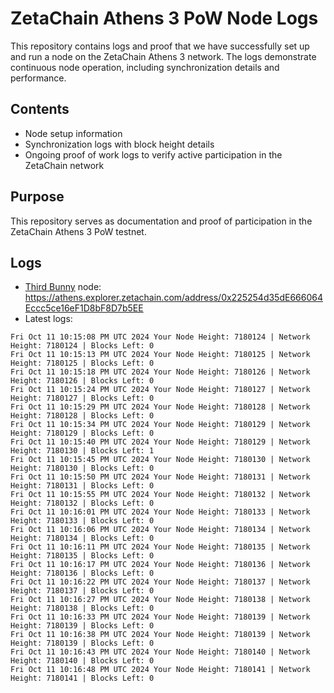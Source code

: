 # ZetaChain Athens 3 PoW Node Logs
This repository contains logs and proof that we have successfully set up and run a node on the ZetaChain Athens 3 network. The logs demonstrate continuous node operation, including synchronization details and performance.

## Contents
- Node setup information
- Synchronization logs with block height details
- Ongoing proof of work logs to verify active participation in the ZetaChain network

## Purpose
This repository serves as documentation and proof of participation in the ZetaChain Athens 3 PoW testnet.

## Logs

- [Third Bunny](https://thirdbunny.xyz/) node: https://athens.explorer.zetachain.com/address/0x225254d35dE666064Eccc5ce16eF1D8bF8D7b5EE
- Latest logs:
```
Fri Oct 11 10:15:08 PM UTC 2024 Your Node Height: 7180124 | Network Height: 7180124 | Blocks Left: 0
Fri Oct 11 10:15:13 PM UTC 2024 Your Node Height: 7180125 | Network Height: 7180125 | Blocks Left: 0
Fri Oct 11 10:15:18 PM UTC 2024 Your Node Height: 7180126 | Network Height: 7180126 | Blocks Left: 0
Fri Oct 11 10:15:24 PM UTC 2024 Your Node Height: 7180127 | Network Height: 7180127 | Blocks Left: 0
Fri Oct 11 10:15:29 PM UTC 2024 Your Node Height: 7180128 | Network Height: 7180128 | Blocks Left: 0
Fri Oct 11 10:15:34 PM UTC 2024 Your Node Height: 7180129 | Network Height: 7180129 | Blocks Left: 0
Fri Oct 11 10:15:40 PM UTC 2024 Your Node Height: 7180129 | Network Height: 7180130 | Blocks Left: 1
Fri Oct 11 10:15:45 PM UTC 2024 Your Node Height: 7180130 | Network Height: 7180130 | Blocks Left: 0
Fri Oct 11 10:15:50 PM UTC 2024 Your Node Height: 7180131 | Network Height: 7180131 | Blocks Left: 0
Fri Oct 11 10:15:55 PM UTC 2024 Your Node Height: 7180132 | Network Height: 7180132 | Blocks Left: 0
Fri Oct 11 10:16:01 PM UTC 2024 Your Node Height: 7180133 | Network Height: 7180133 | Blocks Left: 0
Fri Oct 11 10:16:06 PM UTC 2024 Your Node Height: 7180134 | Network Height: 7180134 | Blocks Left: 0
Fri Oct 11 10:16:11 PM UTC 2024 Your Node Height: 7180135 | Network Height: 7180135 | Blocks Left: 0
Fri Oct 11 10:16:17 PM UTC 2024 Your Node Height: 7180136 | Network Height: 7180136 | Blocks Left: 0
Fri Oct 11 10:16:22 PM UTC 2024 Your Node Height: 7180137 | Network Height: 7180137 | Blocks Left: 0
Fri Oct 11 10:16:27 PM UTC 2024 Your Node Height: 7180138 | Network Height: 7180138 | Blocks Left: 0
Fri Oct 11 10:16:33 PM UTC 2024 Your Node Height: 7180139 | Network Height: 7180139 | Blocks Left: 0
Fri Oct 11 10:16:38 PM UTC 2024 Your Node Height: 7180139 | Network Height: 7180139 | Blocks Left: 0
Fri Oct 11 10:16:43 PM UTC 2024 Your Node Height: 7180140 | Network Height: 7180140 | Blocks Left: 0
Fri Oct 11 10:16:48 PM UTC 2024 Your Node Height: 7180141 | Network Height: 7180141 | Blocks Left: 0
```
